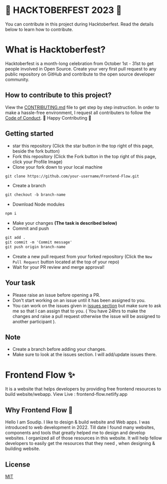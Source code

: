 # 🌟 HACKTOBERFEST 2023 🌟
You can contribute in this project during Hacktoberfest. Read the details below to learn how to contribute.

# What is Hacktoberfest?
Hacktoberfest is a month-long celebration from October 1st - 31st to get people involved in Open Source. Create your very first pull request to any public repository on GitHub and contribute to the open source developer community.

## How to contribute to this project?

View the [CONTRIBUTING.md](https://github.com/front-runner-sd/Frontend-Flow/blob/main/CONTRIBUTING.md) file to get step by step instruction. In order to make a hassle-free environment, I request all contributers to follow the [Code of Conduct](https://github.com/yashikabhargava/WebX/blob/main/CODE_OF_CONDUCT.md).
🎇 Happy Contributing 🎇

## Getting started
* star this repository (Click the star button in the top right of this page, beside the fork button)
* Fork this repository (Click the Fork button in the top right of this page, click your Profile Image)
* Clone your fork down to your local machine

```markdown
git clone https://github.com/your-username/Frontend-Flow.git

```
* Create a branch

```markdown
git checkout -b branch-name
```

* Download Node modules

```markdown
npm i
```

* Make your changes __(The task is described below)__
* Commit and push

```markdown
git add .
git commit -m 'Commit message'
git push origin branch-name
```
* Create a new pull request from your forked repository (Click the `New Pull Request` button located at the top of your repo)
* Wait for your PR review and merge approval!

## Your task
* Please raise an issue before opening a PR.
* Don't start working on an issue until it has been assigned to you.
* You can work on the issues given in [issues section](https://github.com/front-runner-sd/Frontend-Flow/issues) but make sure to ask me so that I can assign that to you. ( You have 24hrs to make the changes and raise a pull request otherwise the issue will be assigned to another participant ).

## Note
* Create a branch before adding your changes.
* Make sure to look at the issues section. I will add/update issues there.

# Frontend Flow ✨
It is a website that helps developers by providing free frontend resources to build website/webapp.
View Live : frontend-flow.netlify.app

## Why Frontend Flow 🤔

Hello I am Soudip. I like to design & build website and Web apps. I was introduced to web development in 2022. Till date I found many websites, components and tools that greatly helped me to design and develop websites. I organized all of those resources in this website. It will help fellow developers to easily get the resources that they need , when designing & building website.


## License

[MIT](https://choosealicense.com/licenses/mit/)
